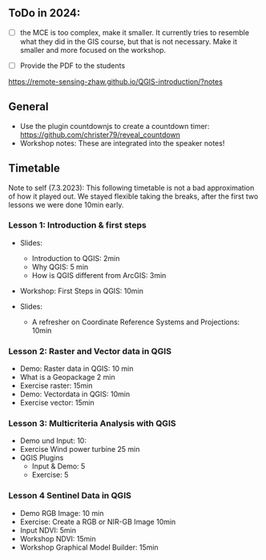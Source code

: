 
## ToDo in 2024:

- [ ] the MCE is too complex, make it smaller. It currently tries to resemble what they did in the GIS course, but that is not necessary. Make it smaller and more focused on the workshop.
- [ ] Provide the PDF to the students


https://remote-sensing-zhaw.github.io/QGIS-introduction/?notes

## General

- Use the plugin countdownjs to create a countdown timer: https://github.com/christer79/reveal_countdown
- Workshop notes: These are integrated into the speaker notes!

## Timetable

Note to self (7.3.2023): This following timetable is not a bad approximation of how it played out. We stayed flexible taking the breaks, after the first two lessons we were done 10min early.

### Lesson 1: Introduction & first steps

- Slides:
  - Introduction to QGIS: 2min
  - Why QGIS: 5 min
  - How is QGIS different from ArcGIS: 3min
- Workshop: First Steps in QGIS: 10min

- Slides:
  - A refresher on Coordinate Reference Systems and Projections: 10min

### Lesson 2: Raster and Vector data in QGIS

- Demo: Raster data in QGIS: 10 min
- What is a Geopackage 2 min
- Exercise raster: 15min
- Demo: Vectordata in QGIS: 10min
- Exercise vector: 15min

### Lesson 3: Multicriteria Analysis with QGIS

- Demo und Input: 10:
- Exercise Wind power turbine 25 min
- QGIS Plugins
  - Input & Demo: 5 
  - Exercise: 5

### Lesson 4 Sentinel Data in QGIS

- Demo RGB Image: 10 min
- Exercise: Create a RGB or NIR-GB Image 10min
- Input NDVI: 5min
- Workshop NDVI: 15min
- Workshop Graphical Model Builder: 15min





